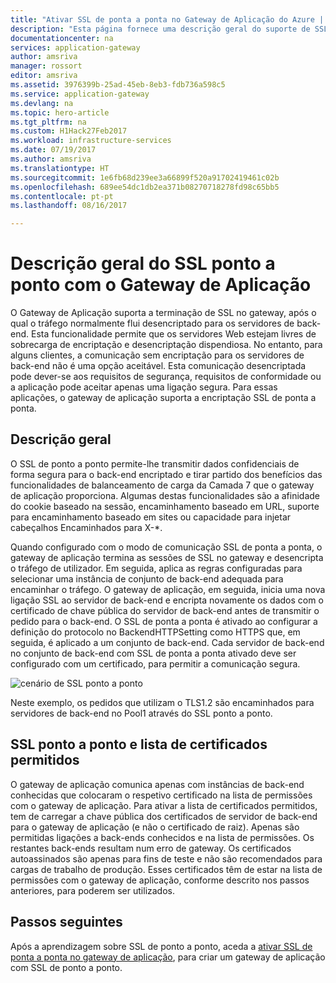 ```yaml
---
title: "Ativar SSL de ponta a ponta no Gateway de Aplicação do Azure | Microsoft Docs"
description: "Esta página fornece uma descrição geral do suporte de SSL de ponta a ponta do Gateway de Aplicação."
documentationcenter: na
services: application-gateway
author: amsriva
manager: rossort
editor: amsriva
ms.assetid: 3976399b-25ad-45eb-8eb3-fdb736a598c5
ms.service: application-gateway
ms.devlang: na
ms.topic: hero-article
ms.tgt_pltfrm: na
ms.custom: H1Hack27Feb2017
ms.workload: infrastructure-services
ms.date: 07/19/2017
ms.author: amsriva
ms.translationtype: HT
ms.sourcegitcommit: 1e6fb68d239ee3a66899f520a91702419461c02b
ms.openlocfilehash: 689ee54dc1db2ea371b08270718278fd98c65bb5
ms.contentlocale: pt-pt
ms.lasthandoff: 08/16/2017

---
```

# <a name="overview-of-end-to-end-ssl-with-application-gateway"></a>Descrição geral do SSL ponto a ponto com o Gateway de Aplicação

O Gateway de Aplicação suporta a terminação de SSL no gateway, após o qual o tráfego normalmente flui desencriptado para os servidores de back-end. Esta funcionalidade permite que os servidores Web estejam livres de sobrecarga de encriptação e desencriptação dispendiosa. No entanto, para alguns clientes, a comunicação sem encriptação para os servidores de back-end não é uma opção aceitável. Esta comunicação desencriptada pode dever-se aos requisitos de segurança, requisitos de conformidade ou a aplicação pode aceitar apenas uma ligação segura. Para essas aplicações, o gateway de aplicação suporta a encriptação SSL de ponta a ponta.

## <a name="overview"></a>Descrição geral

O SSL de ponto a ponto permite-lhe transmitir dados confidenciais de forma segura para o back-end encriptado e tirar partido dos benefícios das funcionalidades de balanceamento de carga da Camada 7 que o gateway de aplicação proporciona. Algumas destas funcionalidades são a afinidade do cookie baseado na sessão, encaminhamento baseado em URL, suporte para encaminhamento baseado em sites ou capacidade para injetar cabeçalhos Encaminhados para X-*.

Quando configurado com o modo de comunicação SSL de ponta a ponta, o gateway de aplicação termina as sessões de SSL no gateway e desencripta o tráfego de utilizador. Em seguida, aplica as regras configuradas para selecionar uma instância de conjunto de back-end adequada para encaminhar o tráfego. O gateway de aplicação, em seguida, inicia uma nova ligação SSL ao servidor de back-end e encripta novamente os dados com o certificado de chave pública do servidor de back-end antes de transmitir o pedido para o back-end. O SSL de ponta a ponta é ativado ao configurar a definição do protocolo no BackendHTTPSetting como HTTPS que, em seguida, é aplicado a um conjunto de back-end. Cada servidor de back-end no conjunto de back-end com SSL de ponta a ponta ativado deve ser configurado com um certificado, para permitir a comunicação segura.

![cenário de SSL ponto a ponto][1]

Neste exemplo, os pedidos que utilizam o TLS1.2 são encaminhados para servidores de back-end no Pool1 através do SSL ponto a ponto.

## <a name="end-to-end-ssl-and-whitelisting-of-certificates"></a>SSL ponto a ponto e lista de certificados permitidos

O gateway de aplicação comunica apenas com instâncias de back-end conhecidas que colocaram o respetivo certificado na lista de permissões com o gateway de aplicação. Para ativar a lista de certificados permitidos, tem de carregar a chave pública dos certificados de servidor de back-end para o gateway de aplicação (e não o certificado de raiz). Apenas são permitidas ligações a back-ends conhecidos e na lista de permissões. Os restantes back-ends resultam num erro de gateway. Os certificados autoassinados são apenas para fins de teste e não são recomendados para cargas de trabalho de produção. Esses certificados têm de estar na lista de permissões com o gateway de aplicação, conforme descrito nos passos anteriores, para poderem ser utilizados.

## <a name="next-steps"></a>Passos seguintes

Após a aprendizagem sobre SSL de ponto a ponto, aceda a [ativar SSL de ponta a ponta no gateway de aplicação](application-gateway-end-to-end-ssl-powershell.md), para criar um gateway de aplicação com SSL de ponto a ponto.

<!--Image references-->

[1]: ./media/application-gateway-backend-ssl/scenario.png

